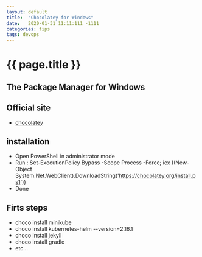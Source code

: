 ```yaml
---
layout: default
title:  "Chocolatey for Windows"
date:   2020-01-31 11:11:111 -1111
categories: tips
tags: devops
---
```

<h1>{{ page.title }}</h1>

## The Package Manager for Windows

## Official site
* [chocolatey](https://chocolatey.org/)

## installation
- Open PowerShell in administrator mode
- Run : Set-ExecutionPolicy Bypass -Scope Process -Force; iex ((New-Object System.Net.WebClient).DownloadString('https://chocolatey.org/install.ps1'))
- Done

## Firts steps
- choco install minikube
- choco install kubernetes-helm --version=2.16.1
- choco install jekyll
- choco install gradle
- etc...